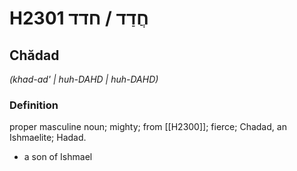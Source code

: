 # H2301 חֲדַד / חדד

## Chădad

_(khad-ad' | huh-DAHD | huh-DAHD)_

### Definition

proper masculine noun; mighty; from [[H2300]]; fierce; Chadad, an Ishmaelite; Hadad.

- a son of Ishmael
